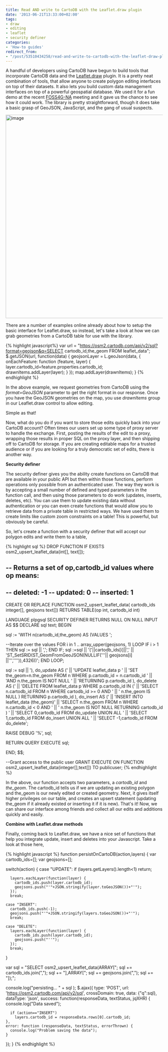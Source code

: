 ```yaml
---
title: Read AND write to CartoDB with the Leaflet.draw plugin
date: '2013-06-21T13:33:00+02:00'
tags:
- draw
- editing
- leaflet
- security definer
categories:
- 'How-to guides'
redirect_from:
- "/post/53510434258/read-and-write-to-cartodb-with-the-leaflet-draw-plugin/"
---
```


A handful of developers using CartoDB have begun to build tools that incorporate CartoDB data and the <a href="https://github.com/Leaflet/Leaflet.draw">Leaflet.draw</a> plugin. It is a pretty neat combination of tools, that allow anyone to create polygon editing interfaces on top of their datasets. It also lets you build custom data management interfaces on top of a powerful geospatial database. We used it for a fun demo at the recent <a href="http://foss4g-na.org/">FOSS4G-NA</a> meeting and it gave us the chance to see how it could work. The library is pretty straightforward, though it does take a basic grasp of GeoJSON, JavaScript, and the gang of usual suspects. 

<a href="http://cartodb.s3.amazonaws.com/tumblr/posts/leaflet_editor_cartodb/index.html"><img alt="image" src="http://i.imgur.com/chfEGVW.png" width="650px"/></a>

There are a number of examples online already about how to setup the basic interface for Leaflet.draw, so instead, let's take a look at how we can grab geometries from a CartoDB table for use with the library.

{% highlight javascript%}
var url = "https://osm2.cartodb.com/api/v2/sql?format=geojson&q=SELECT cartodb_id,the_geom FROM leaflet_data";
$.getJSON(url, function(data) {
  geojsonLayer = L.geoJson(data, {
    onEachFeature: function (feature, layer) {
      layer.cartodb_id=feature.properties.cartodb_id;
      drawnItems.addLayer(layer);
    }
  });
  map.addLayer(drawnItems);
}
{% endhighlight %}

In the above example, we request geometries from CartoDB using the _format=GeoJSON_ parameter to get the right format in our response. Once you have the GeoJSON geometries on the map, you use _drawnItems_ group in our Leaflet.draw control to allow editing.

Simple as that!

Now, what do you do if you want to store those edits quickly back into your CartoDB account? Often times our users set up some type of proxy server to handle the exchange. First, posting the results of the edit to a proxy, wrapping those results in proper SQL on the proxy layer, and then shipping off to CartoDB for storage. If you are creating editable maps for a trusted audience or if you are looking for a truly democratic set of edits, there is another way.

**Security definer**

The security definer gives you the ability create functions on CartoDB that are available in your public API but then within those functions, perform operations only possible from an authenticated user. The way they work is by accepting a small number of defined and typed parameters in the function call, and then using those parameters to do work (updates, inserts, deletes, etc). You can use them to update existing data without authentication or you can even create functions that would allow you to retrieve data from a private table in restricted ways. We have used them to create limits like custom zoom constraints on a table! This is powerful, but obviously be careful. 

So, let's create a function with a security definer that will accept our polygon edits and write them to a table,

{% highlight sql %}
DROP FUNCTION IF EXISTS osm2_upsert_leaflet_data(int[], text[]);

-- Returns a set of op,cartodb_id values where op means:
--
--  deleted: -1
--  updated: 0
--  inserted: 1
--
CREATE OR REPLACE FUNCTION osm2_upsert_leaflet_data(
  cartodb_ids integer[],
  geojsons text[])
  RETURNS TABLE(op int, cartodb_id int)

LANGUAGE plpgsql SECURITY DEFINER
RETURNS NULL ON NULL INPUT
AS $$
DECLARE
sql text;
BEGIN

sql := 'WITH n(cartodb_id,the_geom) AS (VALUES ';

--Iterate over the values
FOR i in 1 .. array_upper(geojsons, 1)
LOOP
  IF i > 1 THEN sql := sql || ','; END IF;
  sql :=sql || '('||cartodb_ids[i]||','
            || 'ST_SetSRID(ST_GeomFromGeoJSON(NULLIF('''|| geojsons[i] ||''','''')),4326))';
END LOOP;

sql := sql || '), do_update AS ('
      || 'UPDATE leaflet_data p '
      || 'SET the_geom=n.the_geom FROM n WHERE p.cartodb_id = n.cartodb_id '
      || 'AND n.the_geom IS NOT NULL '
      || 'RETURNING p.cartodb_id ), do_delete AS ('
      || 'DELETE FROM leaflet_data p WHERE p.cartodb_id IN ('
      || 'SELECT n.cartodb_id FROM n WHERE cartodb_id >= 0 AND '
      || ' n.the_geom IS NULL ) RETURNING p.cartodb_id ), do_insert AS ('
      || 'INSERT INTO leaflet_data (the_geom)'
      || 'SELECT n.the_geom FROM n WHERE n.cartodb_id < 0 AND '
      || ' n.the_geom IS NOT NULL RETURNING cartodb_id ) '
      || 'SELECT 0,cartodb_id FROM do_update UNION ALL '
      || 'SELECT 1,cartodb_id FROM do_insert UNION ALL '
      || 'SELECT -1,cartodb_id FROM do_delete';

RAISE DEBUG '%', sql;

RETURN QUERY EXECUTE sql;

END;
$$;

--Grant access to the public user
GRANT EXECUTE ON FUNCTION osm2_upsert_leaflet_data(integer[],text[]) TO publicuser;
{% endhighlight %}

In the above, our function accepts two parameters, a _cartodb_id_ and _the_geom_. The cartodb_id tells us if we are updating an existing polygon and the_geom is our newly edited or created geometry. Next, it gives itself higher privileges on our table, and creates an upsert statement (updating the_geom if it already existed or inserting it if it is new). That's it! Now, we can share our interface among friends and collect all our edits and additions quickly and easily.

**Combine with Leaflet.draw methods**

Finally, coming back to Leaflet.draw, we have a nice set of functions that help you integrate update, insert and deletes into your Javascript. Take a look at those here,

{% highlight javascript %}
function persistOnCartoDB(action,layers) {
  var cartodb_ids=[];
  var geojsons=[];

  switch(action) {
    case "UPDATE":
      if (layers.getLayers().length<1) return;

      layers.eachLayer(function(layer) {
        cartodb_ids.push(layer.cartodb_id);
        geojsons.push("'"+JSON.stringify(layer.toGeoJSON())+"'");
      });
      break;

    case "INSERT":
      cartodb_ids.push(-1);
      geojsons.push("'"+JSON.stringify(layers.toGeoJSON())+"'");
      break;

    case "DELETE":
      layers.eachLayer(function(layer) {
        cartodb_ids.push(layer.cartodb_id);
        geojsons.push("''");
      });
      break;
  }

  var sql = "SELECT osm2_upsert_leaflet_data(ARRAY[";
  sql += cartodb_ids.join(",");
  sql += "],ARRAY[";
  sql += geojsons.join(",");
  sql += "]);";

  console.log("persisting... " + sql  );
  $.ajax({
    type: 'POST',
    url: 'https://osm2.cartodb.com/api/v2/sql',
    crossDomain: true,
    data: {"q":sql},
    dataType: 'json',
    success: function(responseData, textStatus, jqXHR) {
      console.log("Data saved");

      if (action=="INSERT")
        layers.cartodb_id = responseData.rows[0].cartodb_id;
    },
    error: function (responseData, textStatus, errorThrown) {
      console.log("Problem saving the data");
    }
  });
}
{% endhighlight %}
